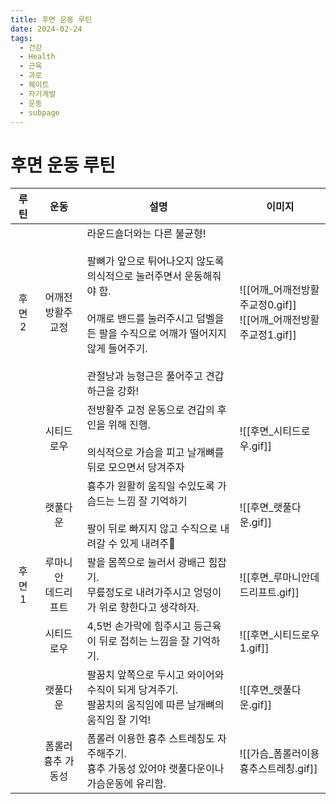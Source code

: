 ```yaml
---
title: 후면 운동 루틴
date: 2024-02-24
tags:
  - 건강
  - Health
  - 근육
  - 과로
  - 웨이트
  - 자기계발
  - 운동
  - subpage
---
```

# 후면 운동 루틴 

| 루틴 | 운동 | 설명 | 이미지 |
| :--: | :--: | ---- | ---- |
| 후면2 | 어깨전방활주<br>교정 | 라운드숄더와는 다른 불균형!<br><br>팔뼈가 앞으로 튀어나오지 않도록 의식적으로 눌러주면서 운동해줘야 함.<br><br>어깨로 밴드를 눌러주시고 덤벨을 든 팔을 수직으로 어깨가 떨어지지 않게 들어주기.<br><br>관절낭과 능형근은 풀어주고 견갑하근을 강화!<br> | ![[어깨_어깨전방활주교정0.gif]]<br>![[어깨_어깨전방활주교정1.gif]] |
|  | 시티드로우 | 전방활주 교정 운동으로 견갑의 후인을 위해 진행.<br><br>의식적으로 가슴을 피고 날개뼈를 뒤로 모으면서 당겨주자 | ![[후면_시티드로우.gif]] |
|  | 랫풀다운 | 흉추가 원활히 움직일 수있도록 가슴드는 느낌 잘 기억하기<br><br>팔이 뒤로 빠지지 않고 수직으로 내려갈 수 있게 내려주 | ![[후면_랫풀다운.gif]] |
| 후면1 | 루마니안<br>데드리프트 | 팔을 몸쪽으로 눌러서 광배근 힘잡기.<br>무릎정도로 내려가주시고 엉덩이가 위로 향한다고 생각하자. | ![[후면_루마니안데드리프트.gif]] |
|  | 시티드로우 | 4,5번 손가락에 힘주시고 등근육이 뒤로 접히는 느낌을 잘 기억하기. | ![[후면_시티드로우1.gif]] |
|  | 랫풀다운 | 팔꿈치 앞쪽으로 두시고 와이어와 수직이 되게 당겨주기.<br>팔꿈치의 움직임에 따른 날개뼈의 움직임 잘 기억! | ![[후면_랫풀다운.gif]] |
|  | 폼롤러 흉추 가동성 | 폼롤러 이용한 흉추 스트레칭도 자주해주기.<br>흉추 가동성 있어야 랫풀다운이나 가슴운동에 유리함. | ![[가슴_폼롤러이용흉추스트레칭.gif]] |


